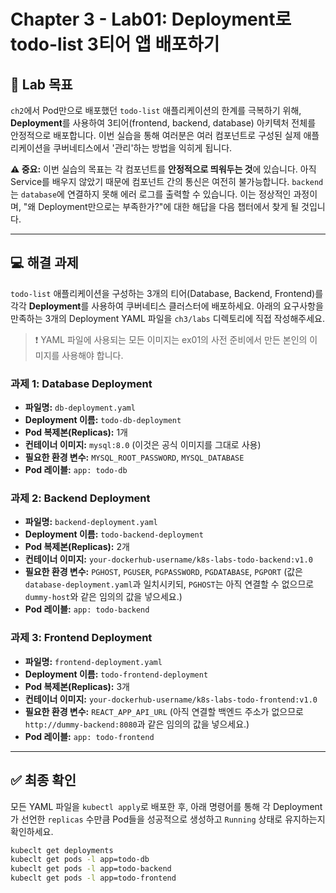 # Chapter 3 - Lab01: Deployment로 todo-list 3티어 앱 배포하기

## 🎯 Lab 목표

`ch2`에서 Pod만으로 배포했던 `todo-list` 애플리케이션의 한계를 극복하기 위해, **Deployment**를 사용하여 3티어(frontend, backend, database) 아키텍처 전체를 안정적으로 배포합니다. 이번 실습을 통해 여러분은 여러 컴포넌트로 구성된 실제 애플리케이션을 쿠버네티스에서 '관리'하는 방법을 익히게 됩니다.

**⚠️ 중요:** 이번 실습의 목표는 각 컴포넌트를 **안정적으로 띄워두는 것**에 있습니다. 아직 Service를 배우지 않았기 때문에 컴포넌트 간의 통신은 여전히 불가능합니다. `backend`는 `database`에 연결하지 못해 에러 로그를 출력할 수 있습니다. 이는 정상적인 과정이며, "왜 Deployment만으로는 부족한가?"에 대한 해답을 다음 챕터에서 찾게 될 것입니다.

---

## 💻 해결 과제

`todo-list` 애플리케이션을 구성하는 3개의 티어(Database, Backend, Frontend)를 각각 **Deployment**를 사용하여 쿠버네티스 클러스터에 배포하세요. 아래의 요구사항을 만족하는 3개의 Deployment YAML 파일을 `ch3/labs` 디렉토리에 직접 작성해주세요.

> ❗️ YAML 파일에 사용되는 모든 이미지는 ex01의 사전 준비에서 만든 본인의 이미지를 사용해야 합니다.

### 과제 1: Database Deployment

- **파일명:** `db-deployment.yaml`
- **Deployment 이름:** `todo-db-deployment`
- **Pod 복제본(Replicas):** 1개
- **컨테이너 이미지:** `mysql:8.0` (이것은 공식 이미지를 그대로 사용)
- **필요한 환경 변수:** `MYSQL_ROOT_PASSWORD`, `MYSQL_DATABASE`
- **Pod 레이블:** `app: todo-db`

### 과제 2: Backend Deployment

- **파일명:** `backend-deployment.yaml`
- **Deployment 이름:** `todo-backend-deployment`
- **Pod 복제본(Replicas):** 2개
- **컨테이너 이미지:** `your-dockerhub-username/k8s-labs-todo-backend:v1.0`
- **필요한 환경 변수:** `PGHOST`, `PGUSER`, `PGPASSWORD`, `PGDATABASE`, `PGPORT` (값은 `database-deployment.yaml`과 일치시키되, `PGHOST`는 아직 연결할 수 없으므로 `dummy-host`와 같은 임의의 값을 넣으세요.)
- **Pod 레이블:** `app: todo-backend`

### 과제 3: Frontend Deployment

- **파일명:** `frontend-deployment.yaml`
- **Deployment 이름:** `todo-frontend-deployment`
- **Pod 복제본(Replicas):** 3개
- **컨테이너 이미지:** `your-dockerhub-username/k8s-labs-todo-frontend:v1.0`
- **필요한 환경 변수:** `REACT_APP_API_URL` (아직 연결할 백엔드 주소가 없으므로 `http://dummy-backend:8080`과 같은 임의의 값을 넣으세요.)
- **Pod 레이블:** `app: todo-frontend`

---

## ✅ 최종 확인

모든 YAML 파일을 `kubectl apply`로 배포한 후, 아래 명령어를 통해 각 Deployment가 선언한 `replicas` 수만큼 Pod들을 성공적으로 생성하고 `Running` 상태로 유지하는지 확인하세요.

```bash
kubeclt get deployments
kubeclt get pods -l app=todo-db
kubeclt get pods -l app=todo-backend
kubeclt get pods -l app=todo-frontend
```
